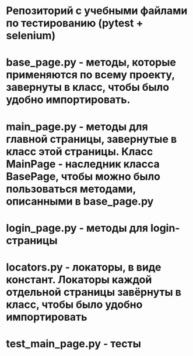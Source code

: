 # Репозиторий с учебными файлами по тестированию (pytest + selenium)

# base_page.py - методы, которые применяются по всему проекту, завернуты в класс, чтобы было удобно импортировать.

# main_page.py - методы для главной страницы, завернутые в класс этой страницы. Класс MainPage - наследник класса BasePage, чтобы можно было пользоваться методами, описанными в base_page.py

# login_page.py - методы для login-страницы

# locators.py - локаторы, в виде констант. Локаторы каждой отдельной страницы завёрнуты в класс, чтобы было удобно импортировать

# test_main_page.py - тесты

